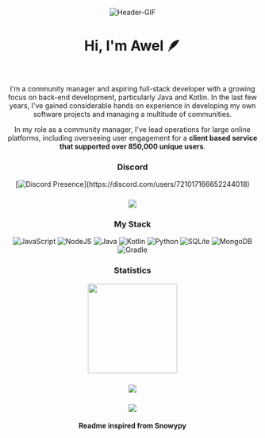 <div align="center">

![Header-GIF](https://tenor.com/view/dontsaveher-norolemodelz-gif-20761176.gif)

<h1>Hi, I'm Awel 🪶️</h1><br />

I'm a community manager and aspiring full-stack developer with a growing focus on back-end development, particularly Java and Kotlin. In the last few years, I've gained considerable hands on experience in developing my own software projects and managing a multitude of communities. 

In my role as a community manager, I've lead operations for large online platforms, including overseeing user engagement for a **client based service that supported over 850,000 unique users**.<br />
</div>

<div align="center">

</div>

<div align="center">
  
<h3>Discord</h3>
  
[![Discord Presence](https://lanyard-profile-readme.vercel.app/api/853334608023257128?theme=dark&bg=4f476b&animated=true&hideDiscrim=true&borderRadius=30px&idleMessage=Probably%20doing%20something%20else...)](https://discord.com/users/721017166652244018)
  
<h3></h3>
<img src="https://user-images.githubusercontent.com/73097560/115834477-dbab4500-a447-11eb-908a-139a6edaec5c.gif">


<div align="center">
  
<h3>My Stack</h3>

</div>

<div align="center">

![JavaScript](https://img.shields.io/badge/javascript-%23323330.svg?style=for-the-badge&logo=javascript&logoColor=%23F7DF1E)
![NodeJS](https://img.shields.io/badge/node.js-6DA55F?style=for-the-badge&logo=node.js&logoColor=white)
![Java](https://img.shields.io/badge/java-%23ED8B00.svg?style=for-the-badge&logo=openjdk&logoColor=white)
![Kotlin](https://img.shields.io/badge/kotlin-%237F52FF.svg?style=for-the-badge&logo=kotlin&logoColor=white)
![Python](https://img.shields.io/badge/python-3670A0?style=for-the-badge&logo=python&logoColor=ffdd54)
![SQLite](https://img.shields.io/badge/sqlite-%2307405e.svg?style=for-the-badge&logo=sqlite&logoColor=white)
![MongoDB](https://img.shields.io/badge/MongoDB-%234ea94b.svg?style=for-the-badge&logo=mongodb&logoColor=white)
![Gradle](https://img.shields.io/badge/Gradle-02303A.svg?style=for-the-badge&logo=Gradle&logoColor=white)

</div>

<div align="center">
  
<h3>Statistics</h3>

</div>

<div align="center">


<img align="center" src="http://github-profile-summary-cards.vercel.app/api/cards/profile-details?username=awelpy&theme=2077" height="180em" />
<h3></h3>
<img src="https://user-images.githubusercontent.com/73097560/115834477-dbab4500-a447-11eb-908a-139a6edaec5c.gif">
<h3></h3>

![](https://github-profile-trophy.vercel.app/?username=invisgg&theme=radical&no-frame=true&no-bg=true&margin-w=4)

<h4> Readme inspired from Snowypy </h4>


</div>
